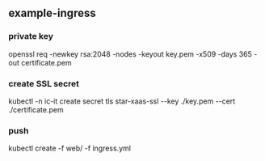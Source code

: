 ## example-ingress

### private key
openssl req -newkey rsa:2048 -nodes -keyout key.pem -x509 -days 365 -out certificate.pem

### create SSL secret
kubectl -n ic-it create secret tls star-xaas-ssl --key ./key.pem --cert ./certificate.pem

### push 
kubectl create -f web/ -f ingress.yml
